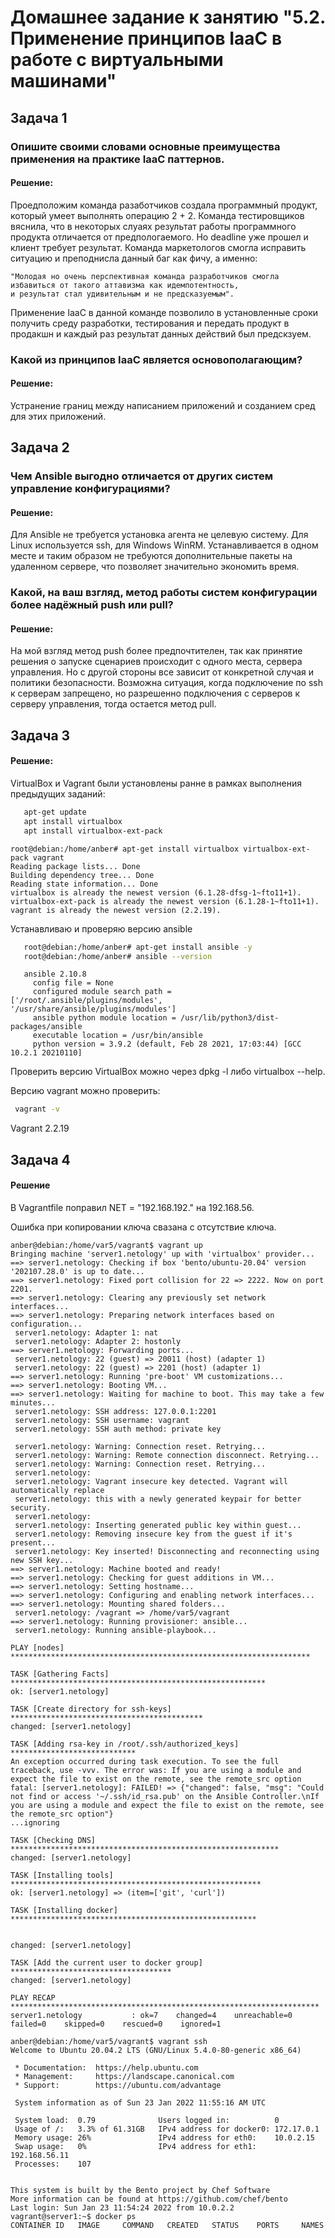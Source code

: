 # Домашнее задание к занятию "5.2. Применение принципов IaaC в работе с виртуальными машинами"

## Задача 1

### Опишите своими словами основные преимущества применения на практике IaaC паттернов.

#### Решение:

Проедположим команда разаботчиков создала программный продукт, который умеет выполнять операцию  2 + 2. 
Команда тестировщиков вяснила, что в некоторых слуаях результат работы программного продукта отличается от 
предпологаемого. 
Но deadline уже прошел и клиент требует результат.
Команда маркетологов смогла исправить ситуацию и преподнисла данный баг как фичу, а именно: 

	"Молодая но очень перспективная команда разработчиков смогла избавиться от такого аттавизма как идемпотентность,
	и результат стал удивительным и не предсказуемым". 

Применение IaaC в данной команде позволило в установленные сроки получить среду разработки, тестирования и передать продукт в продакшн и каждый раз результат данных действий был предскзуем.

### Какой из принципов IaaC является основополагающим?

#### Решение:

Устранение границ между написанием приложений и созданием сред для этих приложений.

## Задача 2

### Чем Ansible выгодно отличается от других систем управление конфигурациями?

#### Решение:

Для Ansible не требуется установка агента не целевую систему. Для Linux используется ssh, для Windows WinRM.
Устанавливается в одном месте и таким образом не требуются дополнительные пакеты на удаленном сервере, что позволяет значительно экономить время.

### Какой, на ваш взгляд, метод работы систем конфигурации более надёжный push или pull?

#### Решение:

На мой взгляд метод push более предпочтителен, так как принятие решения о запуске сценариев происходит с одного места, сервера управления. Но с другой стороны все зависит от конкретной случая и политики безопасности. Возможна ситуация, когда подключение по ssh к серверам запрещено, но разрешенно подключения с серверов к серверу управления, тогда остается метод pull.

## Задача 3

#### Решение:

VirtualBox и Vagrant были установлены ранне в рамках выполнения предыдущих заданий:

```bash
   apt-get update
   apt install virtualbox
   apt install virtualbox-ext-pack
```

```
root@debian:/home/anber# apt-get install virtualbox virtualbox-ext-pack vagrant
Reading package lists... Done
Building dependency tree... Done
Reading state information... Done
virtualbox is already the newest version (6.1.28-dfsg-1~fto11+1).
virtualbox-ext-pack is already the newest version (6.1.28-1~fto11+1).
vagrant is already the newest version (2.2.19).
```

Устанавливаю и проверяю версию ansible

```bash
   root@debian:/home/anber# apt-get install ansible -y
   root@debian:/home/anber# ansible --version
```

```
   ansible 2.10.8
     config file = None
     configured module search path = ['/root/.ansible/plugins/modules', '/usr/share/ansible/plugins/modules']
     ansible python module location = /usr/lib/python3/dist-packages/ansible
     executable location = /usr/bin/ansible
     python version = 3.9.2 (default, Feb 28 2021, 17:03:44) [GCC 10.2.1 20210110]
```

Проверить версию VirtualBox можно через dpkg -l либо virtualbox --help. 

Версию vagrant можно проверить:


```bash
 vagrant -v
```

   Vagrant 2.2.19


## Задача 4

#### Решение

В Vagrantfile поправил  NET = "192.168.192." на 192.168.56.

Ошибка при копировании ключа свазана с отсутствие ключа.

	anber@debian:/home/var5/vagrant$ vagrant up
	Bringing machine 'server1.netology' up with 'virtualbox' provider...
	==> server1.netology: Checking if box 'bento/ubuntu-20.04' version '202107.28.0' is up to date...
	==> server1.netology: Fixed port collision for 22 => 2222. Now on port 2201.
	==> server1.netology: Clearing any previously set network interfaces...
	==> server1.netology: Preparing network interfaces based on configuration...
   	 server1.netology: Adapter 1: nat
   	 server1.netology: Adapter 2: hostonly
	==> server1.netology: Forwarding ports...
   	 server1.netology: 22 (guest) => 20011 (host) (adapter 1)
   	 server1.netology: 22 (guest) => 2201 (host) (adapter 1)
	==> server1.netology: Running 'pre-boot' VM customizations...
	==> server1.netology: Booting VM...
	==> server1.netology: Waiting for machine to boot. This may take a few minutes...
   	 server1.netology: SSH address: 127.0.0.1:2201
   	 server1.netology: SSH username: vagrant
   	 server1.netology: SSH auth method: private key
	
   	 server1.netology: Warning: Connection reset. Retrying...
   	 server1.netology: Warning: Remote connection disconnect. Retrying...
   	 server1.netology: Warning: Connection reset. Retrying...
   	 server1.netology: 
   	 server1.netology: Vagrant insecure key detected. Vagrant will automatically replace
   	 server1.netology: this with a newly generated keypair for better security.
   	 server1.netology: 
   	 server1.netology: Inserting generated public key within guest...
   	 server1.netology: Removing insecure key from the guest if it's present...
   	 server1.netology: Key inserted! Disconnecting and reconnecting using new SSH key...
	==> server1.netology: Machine booted and ready!
	==> server1.netology: Checking for guest additions in VM...
	==> server1.netology: Setting hostname...
	==> server1.netology: Configuring and enabling network interfaces...
	==> server1.netology: Mounting shared folders...
   	 server1.netology: /vagrant => /home/var5/vagrant
	==> server1.netology: Running provisioner: ansible...
   	 server1.netology: Running ansible-playbook...
	
	PLAY [nodes] *******************************************************************
	
	TASK [Gathering Facts] *********************************************************
	ok: [server1.netology]
	
	TASK [Create directory for ssh-keys] *******************************************
	changed: [server1.netology]
	
	TASK [Adding rsa-key in /root/.ssh/authorized_keys] ****************************
	An exception occurred during task execution. To see the full traceback, use -vvv. The error was: If you are using a module and expect the file to exist on the remote, see the remote_src option                                                                            
	fatal: [server1.netology]: FAILED! => {"changed": false, "msg": "Could not find or access '~/.ssh/id_rsa.pub' on the Ansible Controller.\nIf you are using a module and expect the file to exist on the remote, see the remote_src option"}                                 
	...ignoring
	
	TASK [Checking DNS] ************************************************************
	changed: [server1.netology]
	
	TASK [Installing tools] ********************************************************
	ok: [server1.netology] => (item=['git', 'curl'])
	
	TASK [Installing docker] *******************************************************
	
	
	changed: [server1.netology]
	
	TASK [Add the current user to docker group] ************************************
	changed: [server1.netology]
	
	PLAY RECAP *********************************************************************
	server1.netology           : ok=7    changed=4    unreachable=0    failed=0    skipped=0    rescued=0    ignored=1   
	
	anber@debian:/home/var5/vagrant$ vagrant ssh
	Welcome to Ubuntu 20.04.2 LTS (GNU/Linux 5.4.0-80-generic x86_64)
	
	 * Documentation:  https://help.ubuntu.com
	 * Management:     https://landscape.canonical.com
	 * Support:        https://ubuntu.com/advantage
	
 	 System information as of Sun 23 Jan 2022 11:55:16 AM UTC
	
 	 System load:  0.79              Users logged in:          0
 	 Usage of /:   3.3% of 61.31GB   IPv4 address for docker0: 172.17.0.1
 	 Memory usage: 26%               IPv4 address for eth0:    10.0.2.15
 	 Swap usage:   0%                IPv4 address for eth1:    192.168.56.11
 	 Processes:    107
	
	
	This system is built by the Bento project by Chef Software
	More information can be found at https://github.com/chef/bento
	Last login: Sun Jan 23 11:54:24 2022 from 10.0.2.2
	vagrant@server1:~$ docker ps
	CONTAINER ID   IMAGE     COMMAND   CREATED   STATUS    PORTS     NAMES
